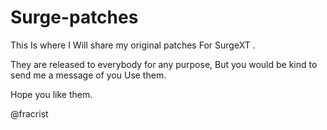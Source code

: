 # Surge-patches
This Is where I Will share my original patches
For SurgeXT .

They are released to everybody for any purpose,
But you would be kind to send me a message of you
Use them.

Hope you like them.

@fracrist
